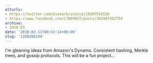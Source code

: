 ```yaml
---
alturls:
- https://twitter.com/bismark/status/10297541520
- https://www.facebook.com/17803937/posts/382407362754
archive:
- 2010-03
date: '2010-03-11T00:43:14+00:00'
slug: '1268268194'
---
```


I'm gleaning ideas from Amazon's Dynamo.  Consistent hashing, Merkle trees, and gossip protocols.  This will be a fun project...

